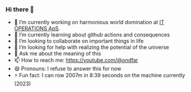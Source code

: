 ### Hi there 👋

- 🔭 I’m currently working on harmonious world domination at [IT OPERATIONS ApS]([https://itoperations.dk).
- 🌱 I’m currently learning about github actions and consequences
- 👯 I’m looking to collaborate on important things in life
- 🤔 I’m looking for help with realizing the potential of the universe
- 💬 Ask me about the meaning of this
- 📫 How to reach me: https://youtube.com/@ondfar
- 😄 Pronouns: I refuse to answer this for now
- ⚡ Fun fact: I can row 2007m in 8:39 seconds on the machine currently (2023)
